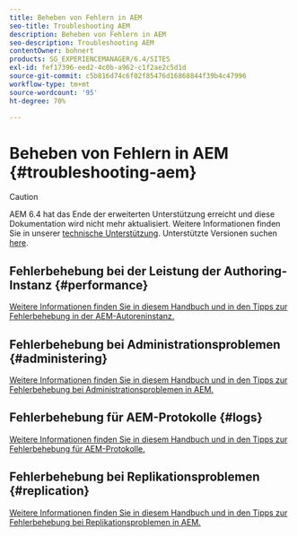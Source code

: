 ```yaml
---
title: Beheben von Fehlern in AEM
seo-title: Troubleshooting AEM
description: Beheben von Fehlern in AEM
seo-description: Troubleshooting AEM
contentOwner: bohnert
products: SG_EXPERIENCEMANAGER/6.4/SITES
exl-id: fef17396-eed2-4c0b-a962-c1f2ae2c5d1d
source-git-commit: c5b816d74c6f02f85476d16868844f39b4c47996
workflow-type: tm+mt
source-wordcount: '95'
ht-degree: 70%

---
```


# Beheben von Fehlern in AEM {#troubleshooting-aem}

>[!CAUTION]
>
>AEM 6.4 hat das Ende der erweiterten Unterstützung erreicht und diese Dokumentation wird nicht mehr aktualisiert. Weitere Informationen finden Sie in unserer [technische Unterstützung](https://helpx.adobe.com/de/support/programs/eol-matrix.html). Unterstützte Versionen suchen [here](https://experienceleague.adobe.com/docs/?lang=de).

## Fehlerbehebung bei der Leistung der Authoring-Instanz {#performance}

[Weitere Informationen finden Sie in diesem Handbuch und in den Tipps zur Fehlerbehebung in der AEM-Autoreninstanz.](/help/sites-authoring/troubleshooting.md)

## Fehlerbehebung bei Administrationsproblemen {#administering}

[Weitere Informationen finden Sie in diesem Handbuch und in den Tipps zur Fehlerbehebung bei Administrationsproblemen in AEM.](/help/sites-administering/troubleshoot.md)

## Fehlerbehebung für AEM-Protokolle {#logs}

[Weitere Informationen finden Sie in diesem Handbuch und in den Tipps zur Fehlerbehebung für AEM-Protokolle.](/help/sites-administering/troubleshooting.md)

## Fehlerbehebung bei Replikationsproblemen {#replication}

[Weitere Informationen finden Sie in diesem Handbuch und in den Tipps zur Fehlerbehebung bei Replikationsproblemen in AEM.](/help/sites-deploying/troubleshoot-rep.md)
